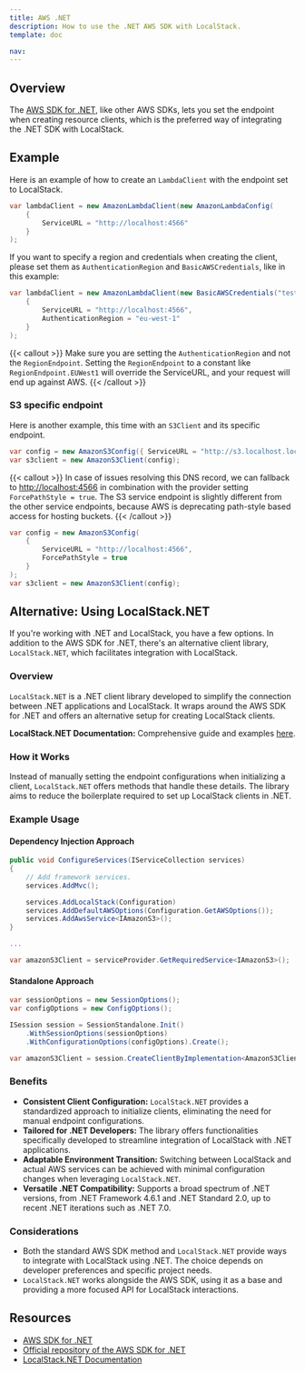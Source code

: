 ```yaml
---
title: AWS .NET
description: How to use the .NET AWS SDK with LocalStack.
template: doc

nav: 
---
```


## Overview

The [AWS SDK for .NET](https://aws.amazon.com/sdk-for-net/), like other AWS SDKs, lets you set the endpoint when creating resource clients,
which is the preferred way of integrating the .NET SDK with LocalStack.

## Example

Here is an example of how to create an `LambdaClient` with the endpoint set to LocalStack.

```csharp
var lambdaClient = new AmazonLambdaClient(new AmazonLambdaConfig(
    {
        ServiceURL = "http://localhost:4566"
    }
);
```

If you want to specify a region and credentials when creating the client, please set them as `AuthenticationRegion` and `BasicAWSCredentials`, like in this example:

```csharp
var lambdaClient = new AmazonLambdaClient(new BasicAWSCredentials("test", "test"), new AmazonLambdaConfig(
    {
        ServiceURL = "http://localhost:4566",
        AuthenticationRegion = "eu-west-1"
    }
);
```

{{< callout >}}
Make sure you are setting the `AuthenticationRegion` and not the `RegionEndpoint`.
Setting the `RegionEndpoint` to a constant like `RegionEndpoint.EUWest1` will override the ServiceURL, and your request will end up against AWS.
{{< /callout >}}

### S3 specific endpoint

Here is another example, this time with an `S3Client` and its specific endpoint.

```csharp
var config = new AmazonS3Config({ ServiceURL = "http://s3.localhost.localstack.cloud:4566" });
var s3client = new AmazonS3Client(config);
```

{{< callout >}}
In case of issues resolving this DNS record, we can fallback to <http://localhost:4566> in combination with the provider setting `ForcePathStyle = true`.
The S3 service endpoint is slightly different from the other service endpoints, because AWS is deprecating path-style based access for hosting buckets.
{{< /callout >}}

```csharp
var config = new AmazonS3Config(
    {
        ServiceURL = "http://localhost:4566",
        ForcePathStyle = true
    }
);
var s3client = new AmazonS3Client(config);
```

## Alternative: Using LocalStack.NET

If you're working with .NET and LocalStack, you have a few options.
In addition to the AWS SDK for .NET, there's an alternative client library, `LocalStack.NET`, which facilitates integration with LocalStack.

### Overview

`LocalStack.NET` is a .NET client library developed to simplify the connection between .NET applications and LocalStack.
It wraps around the AWS SDK for .NET and offers an alternative setup for creating LocalStack clients.

**LocalStack.NET Documentation:** Comprehensive guide and examples [here](https://github.com/localstack-dotnet/localstack-dotnet-client).

### How it Works

Instead of manually setting the endpoint configurations when initializing a client, `LocalStack.NET` offers methods that handle these details.
The library aims to reduce the boilerplate required to set up LocalStack clients in .NET.

### Example Usage

#### Dependency Injection Approach

```csharp
public void ConfigureServices(IServiceCollection services)
{
    // Add framework services.
    services.AddMvc();

    services.AddLocalStack(Configuration)
    services.AddDefaultAWSOptions(Configuration.GetAWSOptions());
    services.AddAwsService<IAmazonS3>();
}

...

var amazonS3Client = serviceProvider.GetRequiredService<IAmazonS3>();
```

#### Standalone Approach

```csharp
var sessionOptions = new SessionOptions();
var configOptions = new ConfigOptions();

ISession session = SessionStandalone.Init()
    .WithSessionOptions(sessionOptions)
    .WithConfigurationOptions(configOptions).Create();

var amazonS3Client = session.CreateClientByImplementation<AmazonS3Client>();
```

### Benefits

- **Consistent Client Configuration:** `LocalStack.NET` provides a standardized approach to initialize clients, eliminating the need for manual endpoint configurations.
- **Tailored for .NET Developers:** The library offers functionalities specifically developed to streamline integration of LocalStack with .NET applications.
- **Adaptable Environment Transition:** Switching between LocalStack and actual AWS services can be achieved with minimal configuration changes when leveraging `LocalStack.NET`.
- **Versatile .NET Compatibility:** Supports a broad spectrum of .NET versions, from .NET Framework 4.6.1 and .NET Standard 2.0, up to recent .NET iterations such as .NET 7.0.

### Considerations

- Both the standard AWS SDK method and `LocalStack.NET` provide ways to integrate with LocalStack using .NET.
  The choice depends on developer preferences and specific project needs.
- `LocalStack.NET` works alongside the AWS SDK, using it as a base and providing a more focused API for LocalStack interactions.

## Resources

- [AWS SDK for .NET](https://aws.amazon.com/sdk-for-net/)
- [Official repository of the AWS SDK for .NET](https://github.com/aws/aws-sdk-net)
- [LocalStack.NET Documentation](https://github.com/localstack-dotnet/localstack-dotnet-client)